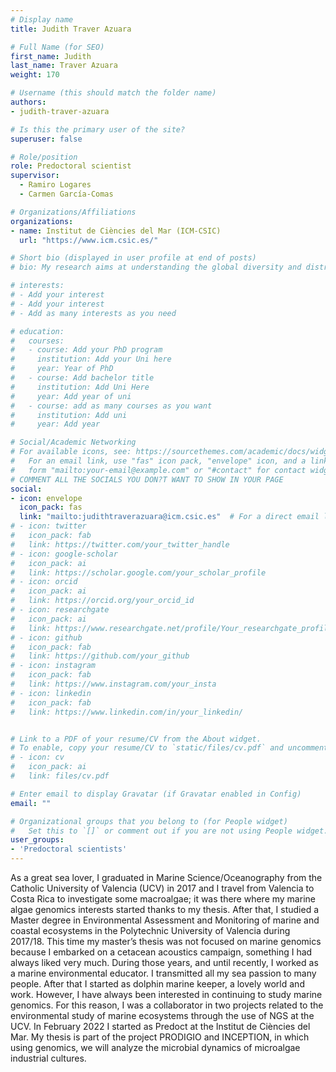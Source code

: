 ```yaml
---
# Display name
title: Judith Traver Azuara

# Full Name (for SEO)
first_name: Judith
last_name: Traver Azuara
weight: 170

# Username (this should match the folder name)
authors:
- judith-traver-azuara

# Is this the primary user of the site?
superuser: false

# Role/position
role: Predoctoral scientist
supervisor: 
  - Ramiro Logares
  - Carmen García-Comas

# Organizations/Affiliations
organizations:
- name: Institut de Ciències del Mar (ICM-CSIC)
  url: "https://www.icm.csic.es/"

# Short bio (displayed in user profile at end of posts)
# bio: My research aims at understanding the global diversity and distribution of eukaryotic and prokaryotic microbes employing curated phylogenetic frameworks focusing on novel environmental taxa.

# interests:
# - Add your interest
# - Add your interest
# - Add as many interests as you need

# education:
#   courses:
#   - course: Add your PhD program
#     institution: Add your Uni here
#     year: Year of PhD
#   - course: Add bachelor title
#     institution: Add Uni Here
#     year: Add year of uni
#   - course: add as many courses as you want
#     institution: Add uni
#     year: Add year

# Social/Academic Networking
# For available icons, see: https://sourcethemes.com/academic/docs/widgets/#icons
#   For an email link, use "fas" icon pack, "envelope" icon, and a link in the
#   form "mailto:your-email@example.com" or "#contact" for contact widget.
# COMMENT ALL THE SOCIALS YOU DON?T WANT TO SHOW IN YOUR PAGE
social:
- icon: envelope
  icon_pack: fas
  link: "mailto:judithtraverazuara@icm.csic.es"  # For a direct email link, use "mailto:test@example.org".
# - icon: twitter
#   icon_pack: fab
#   link: https://twitter.com/your_twitter_handle
# - icon: google-scholar
#   icon_pack: ai
#   link: https://scholar.google.com/your_scholar_profile
# - icon: orcid
#   icon_pack: ai
#   link: https://orcid.org/your_orcid_id
# - icon: researchgate
#   icon_pack: ai
#   link: https://www.researchgate.net/profile/Your_researchgate_profile
# - icon: github
#   icon_pack: fab
#   link: https://github.com/your_github
# - icon: instagram
#   icon_pack: fab
#   link: https://www.instagram.com/your_insta
# - icon: linkedin
#   icon_pack: fab
#   link: https://www.linkedin.com/in/your_linkedin/


# Link to a PDF of your resume/CV from the About widget.
# To enable, copy your resume/CV to `static/files/cv.pdf` and uncomment the lines below.
# - icon: cv
#   icon_pack: ai
#   link: files/cv.pdf

# Enter email to display Gravatar (if Gravatar enabled in Config)
email: ""

# Organizational groups that you belong to (for People widget)
#   Set this to `[]` or comment out if you are not using People widget.
user_groups:
- 'Predoctoral scientists'
---
```

As a great sea lover, I graduated in Marine Science/Oceanography from the Catholic University of Valencia (UCV) in 2017 and I travel from Valencia to Costa Rica to investigate some macroalgae; it was there where my marine algae genomics interests started thanks to my thesis. After that, I studied a Master degree in Environmental Assessment and Monitoring of marine and coastal ecosystems in the Polytechnic University of Valencia during 2017/18. This time my master’s thesis was not focused on marine genomics because I embarked on a cetacean acoustics campaign, something I had always liked very much. During those years, and until recently, I worked as a marine environmental educator. I transmitted all my sea passion to many people. After that I started as dolphin marine keeper, a lovely world and work. However, I have always been interested in continuing to study marine genomics. For this reason, I was a collaborator in two projects related to the environmental study of marine ecosystems through the use of NGS at the UCV. In February 2022 I started as Predoct at the Institut de Ciències del Mar. My thesis is part of the project PRODIGIO and INCEPTION, in which using genomics, we will analyze the microbial dynamics of microalgae industrial cultures.
